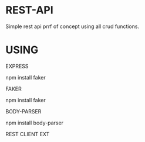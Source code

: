 # REST-API

Simple rest api prrf of concept using all crud functions.

# USING

EXPRESS

npm install faker



FAKER

npm install faker

BODY-PARSER

npm install body-parser

REST CLIENT EXT

